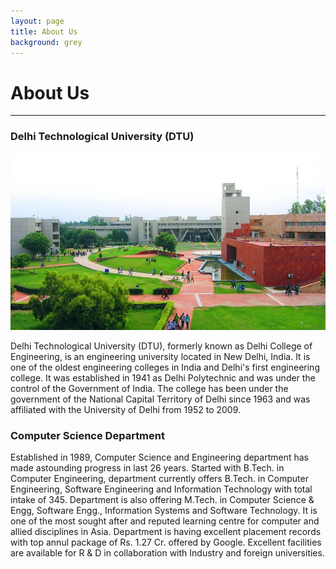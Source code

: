 ```yaml
---
layout: page
title: About Us
background: grey
---
```

# About Us
------------

### Delhi Technological University (DTU)

![](/assets/img/dtu.png)

Delhi Technological University (DTU), formerly known as Delhi College of Engineering, is an engineering university located in New Delhi, India. It is one of the oldest engineering colleges in India and Delhi's first engineering college. It was established in 1941 as Delhi Polytechnic and was under the control of the Government of India. The college has been under the government of the National Capital Territory of Delhi since 1963 and was affiliated with the University of Delhi from 1952 to 2009.

### Computer Science Department
Established in 1989, Computer Science and Engineering department has made astounding progress in last 26 years. Started with B.Tech. in Computer Engineering, department currently offers B.Tech. in Computer Engineering, Software Engineering and Information Technology with total intake of 345. Department is also offering M.Tech. in Computer Science & Engg, Software Engg., Information Systems and Software Technology. It is one of the most sought after and reputed learning centre for computer and allied disciplines in Asia. Department is having excellent placement records with top annul package of Rs. 1.27 Cr. offered by Google. Excellent facilities are available for R & D in collaboration with Industry and foreign universities.
